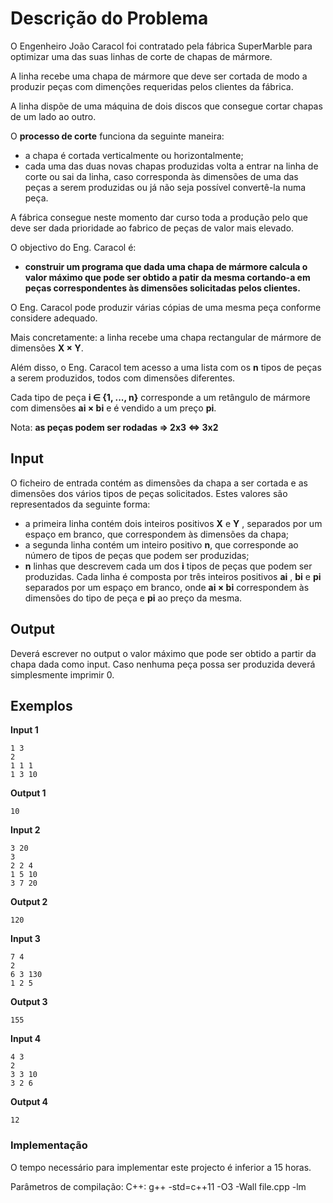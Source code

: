 # Descrição do Problema

O Engenheiro João Caracol foi contratado pela fábrica SuperMarble para optimizar uma das suas linhas de corte de chapas de mármore.

A linha recebe uma chapa de mármore que deve ser cortada de modo a produzir peças com dimenções requeridas pelos clientes da fábrica.

A linha dispõe de uma máquina de dois discos que consegue cortar chapas de um lado ao outro.

O **processo de corte** funciona da seguinte maneira:
* a chapa é cortada verticalmente ou horizontalmente;
* cada uma das duas novas chapas produzidas volta a entrar na linha de corte ou sai da linha, caso corresponda às dimensões de uma das peças a serem produzidas ou já não seja possível convertê-la numa peça.


A fábrica consegue neste momento dar curso toda a produção pelo que deve ser dada prioridade ao fabrico de peças de valor mais elevado.

O objectivo do Eng. Caracol é:
* **construir um programa que dada uma chapa de mármore calcula o valor máximo que pode ser obtido a patir da mesma cortando-a em peças correspondentes às dimensões solicitadas pelos clientes.**


O Eng. Caracol pode produzir várias cópias de uma mesma peça conforme considere adequado.

Mais concretamente: a linha recebe uma chapa rectangular de mármore de dimensões **X × Y**.

Além disso, o Eng. Caracol tem acesso a uma lista com os **n** tipos de peças a serem produzidos, todos com dimensões diferentes.

Cada tipo de peça **i ∈ {1, ..., n}** corresponde a um retângulo de mármore com dimensões **ai × bi** e é vendido a um preço **pi**.

Nota: **as peças podem ser rodadas => 2x3 <=> 3x2**


## Input

O ficheiro de entrada contém as dimensões da chapa a ser cortada e as dimensões dos vários tipos de peças solicitados.
Estes valores são representados da seguinte forma:
* a primeira linha contém dois inteiros positivos **X** e **Y** , separados por um espaço em branco, que correspondem às dimensões da chapa;
* a segunda linha contém um inteiro positivo **n**, que corresponde ao número de tipos de peças que podem ser produzidas;
* **n** linhas que descrevem cada um dos **i** tipos de peças que podem ser produzidas. Cada linha é composta por três inteiros positivos **ai** , **bi** e **pi** separados por um espaço em branco, onde **ai × bi** correspondem às dimensões do tipo de peça e **pi** ao preço da mesma.


## Output

Deverá escrever no output o valor máximo que pode ser obtido a partir da chapa dada como input. 
Caso nenhuma peça possa ser produzida deverá simplesmente imprimir 0.


## Exemplos

**Input 1**
```
1 3
2
1 1 1
1 3 10
```
**Output 1**

`10`


**Input 2**
```
3 20
3
2 2 4
1 5 10
3 7 20
```
**Output 2**

`120`


**Input 3**
```
7 4
2
6 3 130
1 2 5
```
**Output 3**

`155`


**Input 4**
```
4 3
2
3 3 10
3 2 6
```
**Output 4**

`12`



### Implementação
O tempo necessário para implementar este projecto é inferior a 15 horas.

Parâmetros de compilação:
C++: g++ -std=c++11 -O3 -Wall file.cpp -lm
